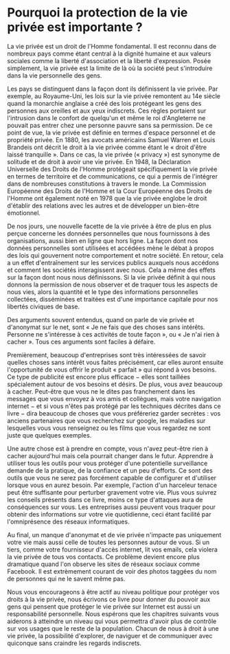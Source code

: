 Pourquoi la protection de la vie privée est importante ?
========================================================

La vie privée est un droit de l'Homme fondamental. Il est reconnu dans de nombreux pays comme étant central à la dignité humaine et aux valeurs sociales comme la liberté d'association et la liberté d'expression. Posée simplement, la vie privée est la limite de là où la société peut s'introduire dans la vie personnelle des gens.

Les pays se distinguent dans la façon dont ils définissent la vie privée. Par exemple, au Royaume-Uni, les lois sur la vie privée remontent au 14e siècle quand la monarchie anglaise a créé des lois protégeant les gens des personnes aux oreilles et aux yeux indiscrets. Ces règles portaient sur l'intrusion dans le confort de quelqu'un et même le roi d'Angleterre ne pouvait pas entrer chez une personne pauvre sans sa permission. De ce point de vue, la vie privée est définie en termes d'espace personnel et de propriété privée. En 1880, les avocats américains Samuel Warren et Louis Brandeis ont décrit le droit à la vie privée comme étant le « droit d'être laissé tranquille ». Dans ce cas, la vie privée (« privacy ») est synonyme de solitude et de droit à avoir une vie privée. En 1948, la Déclaration Universelle des Droits de l'Homme protégeait spécifiquement la vie privée en termes de territoire et de communications, ce qui a permis de l'intégrer dans de nombreuses constitutions à travers le monde. La Commission Européenne des Droits de l'Homme et la Cour Européenne des Droits de l'Homme ont également noté en 1978 que la vie privée englobe le droit d'établir des relations avec les autres et de développer un bien-être émotionnel.

De nos jours, une nouvelle facette de la vie privée à être de plus en plus perçue concerne les données personnelles que nous fournissons à des organisations, aussi bien en ligne que hors ligne. La façon dont nos données personnelles sont utilisées et accédées mène le débat à propos des lois qui gouvernent notre comportement et notre société. En retour, cela a un effet d'entraînement sur les services publics auxquels nous accédons et comment les sociétés interagissent avec nous. Cela a même des effets sur la façon dont nous nous définissons. Si la vie privée définit à qui nous donnons la permission de nous observer et de traquer tous les aspects de nous vies, alors la quantité et le type des informations personnelles collectées, disséminées et traitées est d'une importance capitale pour nos libertés civiques de base.

Des arguments souvent entendus, quand on parle de vie privée et d'anonymat sur le net, sont « Je ne fais que des choses sans intérêts. Personne ne s'intéresse à ces activités de toute façon », ou « Je n'ai rien à cacher ». Tous ces arguments sont faciles à défaire.

Premièrement, beaucoup d'entreprises sont très intéressées de savoir quelles choses sans intérêt vous faites précisément, car elles auront ensuite l'opportunité de vous offrir le produit  « parfait » qui répond à vos besoins. Ce type de publicité est encore plus efficace − elles sont taillées spécialement autour de vos besoins et désirs. De plus, vous avez beaucoup à cacher. Peut-être que vous ne le dites pas franchement dans les messages que vous envoyez à vos amis et collègues, mais votre navigation internet − et si vous n'êtes pas protégé par les techniques décrites dans ce livre − dira beaucoup de choses que vous préféreriez garder secrètes : vos anciens partenaires que vous recherchez sur google, les maladies sur lesquelles vous vous renseignez ou les films que vous regardez ne sont juste que quelques exemples.

Une autre chose est à prendre en compte, vous n'avez peut-être rien à cacher aujourd'hui mais cela pourrait changer dans le futur. Apprendre à utiliser tous les outils pour vous protéger d'une potentielle surveillance demande de la pratique, de la confiance et un peu d'efforts. Ce sont des outils que vous ne serez pas forcément capable de configurer et d'utiliser lorsque vous en aurez besoin. Par exemple, l'action d'un harceleur tenace peut être suffisante pour perturber gravement votre vie. Plus vous suivrez les conseils présents dans ce livre, moins ce type d'attaques aura de conséquences sur vous. Les entreprises aussi peuvent vous traquer pour obtenir des informations sur votre vie quotidienne, ceci étant facilité par l'omniprésence des réseaux informatiques.

Au final, un manque d'anonymat et de vie privée n'impacte pas uniquement votre vie mais aussi celle de toutes les personnes autour de vous. Si un tiers, comme votre fournisseur d'accès internet, lit vos emails, cela violera la vie privée de tous vos contacts. Ce problème devient encore plus dramatique quand l'on observe les sites de réseaux sociaux comme Facebook. Il est extrèmement courant de voir des photos taggées du nom de personnes qui ne le savent même pas.

Nous vous encourageons à être actif au niveau politique pour protéger vos droits à la vie privée, nous écrivons ce livre pour donner du pouvoir aux gens qui pensent que protéger le vie privée sur Internet est aussi un responsabilité personnelle. Nous espérons que les chapitres suivants vous aiderons à atteindre un niveau qui vous permettra d'avoir plus de contrôle sur vos usages que le reste de la population. Chacun de nous à droit à une vie privée, la possibilité d'explorer, de naviguer et de communiquer avec quiconque sans craindre les regards indiscrets.
